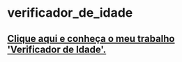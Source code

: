 # verificador_de_idade
## <a href = "https://rodrigopca42.github.io/verificador_de_idade/" target = "_blank" rel="external">Clique aqui e conheça o meu trabalho 'Verificador de Idade'.</a>
